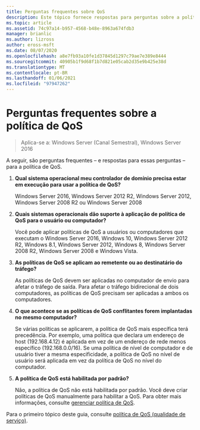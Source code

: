 ```yaml
---
title: Perguntas frequentes sobre QoS
description: Este tópico fornece respostas para perguntas sobre a política de qualidade de serviço (QoS) no Windows Server 2016.
ms.topic: article
ms.assetid: 74c97a14-b957-4568-b48e-8963a674fdb3
manager: brianlic
ms.author: lizross
author: eross-msft
ms.date: 08/07/2020
ms.openlocfilehash: a8e7fb93a10fe1d37845d1297c79ae7e389e8444
ms.sourcegitcommit: 40905b1f9d68f1b7d821e05cab2d35e9b425e38d
ms.translationtype: MT
ms.contentlocale: pt-BR
ms.lasthandoff: 01/06/2021
ms.locfileid: "97947262"
---
```

# <a name="qos-policy-frequently-asked-questions"></a>Perguntas frequentes sobre a política de QoS

>Aplica-se a: Windows Server (Canal Semestral), Windows Server 2016

A seguir, são perguntas frequentes – e respostas para essas perguntas – para a política de QoS.

1.  **Qual sistema operacional meu controlador de domínio precisa estar em execução para usar a política de QoS?**

     Windows Server 2016, Windows Server 2012 R2, Windows Server 2012, Windows Server 2008 R2 ou Windows Server 2008

2.  **Quais sistemas operacionais dão suporte à aplicação de política de QoS para o usuário ou computador?**

     Você pode aplicar políticas de QoS a usuários ou computadores que executam o Windows Server 2016, Windows 10, Windows Server 2012 R2, Windows 8.1, Windows Server 2012, Windows 8, Windows Server 2008 R2, Windows Server 2008 e Windows Vista.

3.  **As políticas de QoS se aplicam ao remetente ou ao destinatário do tráfego?**

     As políticas de QoS devem ser aplicadas no computador de envio para afetar o tráfego de saída. Para afetar o tráfego bidirecional de dois computadores, as políticas de QoS precisam ser aplicadas a ambos os computadores.

4.  **O que acontece se as políticas de QoS conflitantes forem implantadas no mesmo computador?**

     Se várias políticas se aplicarem, a política de QoS mais específica terá precedência. Por exemplo, uma política que declara um endereço de host (192.168.4.12) é aplicada em vez de um endereço de rede menos específico (192.168.0.0/16). Se uma política de nível de computador e de usuário tiver a mesma especificidade, a política de QoS no nível de usuário será aplicada em vez da política de QoS no nível do computador.

5.  **A política de QoS está habilitada por padrão?**

     Não, a política de QoS não está habilitada por padrão. Você deve criar políticas de QoS manualmente para habilitar a QoS.  Para obter mais informações, consulte [gerenciar política de QoS](qos-policy-manage.md).

Para o primeiro tópico deste guia, consulte [política de QoS (qualidade de serviço)](qos-policy-top.md).
